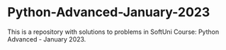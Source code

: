 # Python-Advanced-January-2023
This is a repository with solutions to problems in SoftUni Course: Python Advanced - January 2023.
